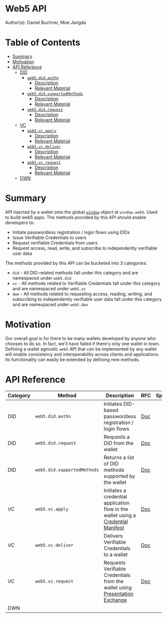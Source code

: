 # Web5 API <!-- omit in toc -->

Author(s): Daniel Buchner, Moe Jangda

# Table of Contents <!-- omit in toc -->
- [Summary](#summary)
- [Motivation](#motivation)
- [API Reference](#api-reference)
  - [DID](#did)
    - [`web5.did.authn`](#web5didauthn)
      - [Description](#description)
      - [Relevant Material](#relevant-material)
    - [`web5.did.supportedMethods`](#web5didsupportedmethods)
      - [Description](#description-1)
      - [Relevant Material](#relevant-material-1)
    - [`web5.did.request`](#web5didrequest)
      - [Description](#description-2)
      - [Relevant Material](#relevant-material-2)
  - [VC](#vc)
    - [`web5.vc.apply`](#web5vcapply)
      - [Description](#description-3)
      - [Relevant Material](#relevant-material-3)
    - [`web5.vc.deliver`](#web5vcdeliver)
      - [Description](#description-4)
      - [Relevant Material](#relevant-material-4)
    - [`web5.vc.request`](#web5vcrequest)
      - [Description](#description-5)
      - [Relevant Material](#relevant-material-5)
  - [DWN](#dwn)

# Summary
API injected by a wallet onto the global [`window`](https://developer.mozilla.org/en-US/docs/Web/API/Window) object at `window.web5`. Used to build web5 apps. The methods provided by this API should enable developers to:
- Initiate passwordless registration / login flows using DIDs
- Issue Verifiable Credentials to users
- Request verifiable Credentials from users
- Request access, read, write, and subscribe to independently verifiable user data

The methods provided by this API can be bucketed into 3 categories:
* `did` - All DID-related methods fall under this category and are namespaced under `web5.did`
* `vc` - All methods related to Verifiable Credentials fall under this category and are namespaced under `web5.vc`
* `dwn` - All methods related to requesting access, reading, writing, and subscribing to independently verifiable user data fall under this category and are namespaced under `web5.dwn`

# Motivation
Our overall goal is for there to be many wallets developed by anyone who chooses to do so. In fact, we'll have failed if there's only one wallet in town. Defining a wallet agnostic `web5` API that can be implemented by any wallet will enable consistency and interoperability across clients and applications. Its functionality can easily be extended by defining new methods.

# API Reference

| Category | Method                      | Description                                                                                                                           | RFC                                    | Spec |
| -------- | --------------------------- | ------------------------------------------------------------------------------------------------------------------------------------- | -------------------------------------- | ---- |
| DID      | `web5.did.authn`            | Initiates DID-based passwordless registration / login flows                                                                           | [Doc](./web5-did-authn.md)             |      |
| DID      | `web5.did.request`          | Requests a DID from the wallet                                                                                                        | [Doc](./web5-did-request.md)           |      |
| DID      | `web5.did.supportedMethods` | Returns a list of DID methods supported by the wallet                                                                                 | [Doc](./web5-did-supported-methods.md) |      |
| VC       | `web5.vc.apply`             | Initiates a credential application flow in the wallet using a [Credential Manifest](https://identity.foundation/credential-manifest/) | [Doc](./web5-vc-apply.md)              |      |
| VC       | `web5.vc.deliver`           | Delivers Verifiable Credentials to a wallet                                                                                           | [Doc](./web5-vc-deliver.md)            |      |
| VC       | `web5.vc.request`           | Requests Verifiable Credentials from the wallet using [Presentation Exchange](https://identity.foundation/presentation-exchange/)     | [Doc](./web5-vc-request.md)            |      | 
| DWN      |                             |                                                                                                                                       |                                        |      |